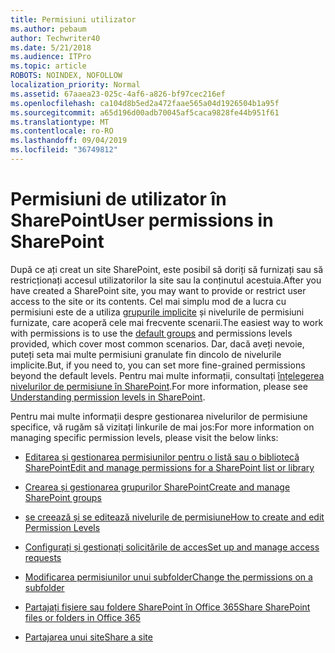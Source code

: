 ```yaml
---
title: Permisiuni utilizator
ms.author: pebaum
author: Techwriter40
ms.date: 5/21/2018
ms.audience: ITPro
ms.topic: article
ROBOTS: NOINDEX, NOFOLLOW
localization_priority: Normal
ms.assetid: 67aaea23-025c-4af6-a826-bf97cec216ef
ms.openlocfilehash: ca104d8b5ed2a472faae565a04d1926504b1a95f
ms.sourcegitcommit: a65d196d00adb70045af5caca9828fe44b951f61
ms.translationtype: MT
ms.contentlocale: ro-RO
ms.lasthandoff: 09/04/2019
ms.locfileid: "36749812"
---
```

# <a name="user-permissions-in-sharepoint"></a><span data-ttu-id="26884-102">Permisiuni de utilizator în SharePoint</span><span class="sxs-lookup"><span data-stu-id="26884-102">User permissions in SharePoint</span></span>

<span data-ttu-id="26884-103">După ce ați creat un site SharePoint, este posibil să doriți să furnizați sau să restricționați accesul utilizatorilor la site sau la conținutul acestuia.</span><span class="sxs-lookup"><span data-stu-id="26884-103">After you have created a SharePoint site, you may want to provide or restrict user access to the site or its contents.</span></span> <span data-ttu-id="26884-104">Cel mai simplu mod de a lucra cu permisiuni este de a utiliza [grupurile implicite](https://docs.microsoft.com/sharepoint/default-sharepoint-groups) și nivelurile de permisiuni furnizate, care acoperă cele mai frecvente scenarii.</span><span class="sxs-lookup"><span data-stu-id="26884-104">The easiest way to work with permissions is to use the [default groups](https://docs.microsoft.com/sharepoint/default-sharepoint-groups) and permissions levels provided, which cover most common scenarios.</span></span> <span data-ttu-id="26884-105">Dar, dacă aveți nevoie, puteți seta mai multe permisiuni granulate fin dincolo de nivelurile implicite.</span><span class="sxs-lookup"><span data-stu-id="26884-105">But, if you need to, you can set more fine-grained permissions beyond the default levels.</span></span> <span data-ttu-id="26884-106">Pentru mai multe informații, consultați [înțelegerea nivelurilor de permisiune în SharePoint](https://docs.microsoft.com/sharepoint/understanding-permission-levels).</span><span class="sxs-lookup"><span data-stu-id="26884-106">For more information, please see [Understanding permission levels in SharePoint](https://docs.microsoft.com/sharepoint/understanding-permission-levels).</span></span>

<span data-ttu-id="26884-107">Pentru mai multe informații despre gestionarea nivelurilor de permisiune specifice, vă rugăm să vizitați linkurile de mai jos:</span><span class="sxs-lookup"><span data-stu-id="26884-107">For more information on managing specific permission levels, please visit the below links:</span></span>

- [<span data-ttu-id="26884-108">Editarea și gestionarea permisiunilor pentru o listă sau o bibliotecă SharePoint</span><span class="sxs-lookup"><span data-stu-id="26884-108">Edit and manage permissions for a SharePoint list or library</span></span>](https://support.office.com/article/customize-permissions-for-a-sharepoint-list-or-library-02d770f3-59eb-4910-a608-5f84cc297782)

- [<span data-ttu-id="26884-109">Crearea și gestionarea grupurilor SharePoint</span><span class="sxs-lookup"><span data-stu-id="26884-109">Create and manage SharePoint groups</span></span>](https://docs.microsoft.com/sharepoint/customize-sharepoint-site-permissions)

- [<span data-ttu-id="26884-110">se creează și se editează nivelurile de permisiune</span><span class="sxs-lookup"><span data-stu-id="26884-110">How to create and edit Permission Levels</span></span>](https://docs.microsoft.com/sharepoint/how-to-create-and-edit-permission-levels)

- [<span data-ttu-id="26884-111">Configurați și gestionați solicitările de acces</span><span class="sxs-lookup"><span data-stu-id="26884-111">Set up and manage access requests</span></span>](https://support.office.com/article/set-up-and-manage-access-requests-94b26e0b-2822-49d4-929a-8455698654b3)

- [<span data-ttu-id="26884-112">Modificarea permisiunilor unui subfolder</span><span class="sxs-lookup"><span data-stu-id="26884-112">Change the permissions on a subfolder</span></span>](https://support.office.com/article/change-the-permissions-on-a-subfolder-5427bd7c-f20a-4f75-8cf2-5359dd45a1a6)

- [<span data-ttu-id="26884-113">Partajați fișiere sau foldere SharePoint în Office 365</span><span class="sxs-lookup"><span data-stu-id="26884-113">Share SharePoint files or folders in Office 365</span></span>](https://support.office.com/article/share-sharepoint-files-or-folders-1fe37332-0f9a-4719-970e-d2578da4941c)

- [<span data-ttu-id="26884-114">Partajarea unui site</span><span class="sxs-lookup"><span data-stu-id="26884-114">Share a site</span></span>](https://support.office.com/article/share-a-site-958771a8-d041-4eb8-b51c-afea2eae3658)
